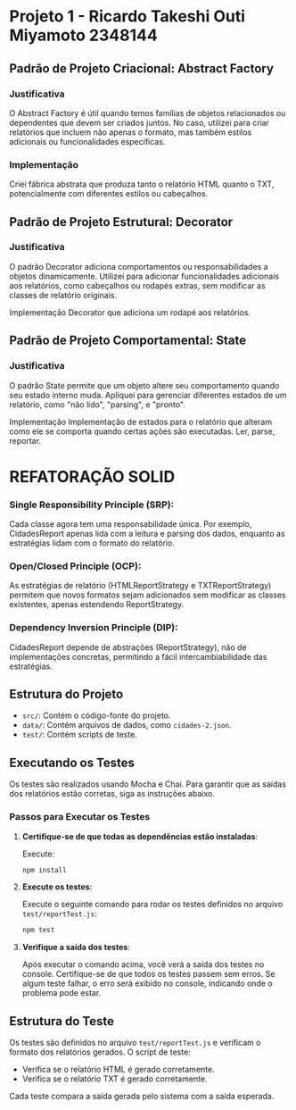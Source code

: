 # Projeto 1 - Ricardo Takeshi Outi Miyamoto 2348144

## Padrão de Projeto Criacional: Abstract Factory
###  Justificativa
O Abstract Factory é útil quando temos famílias de objetos relacionados ou dependentes que devem ser criados juntos. No caso, utilizei para criar relatórios que incluem não apenas o formato, mas também estilos adicionais ou funcionalidades específicas.

### Implementação
Criei fábrica abstrata que produza tanto o relatório HTML quanto o TXT, potencialmente com diferentes estilos ou cabeçalhos.

## Padrão de Projeto Estrutural: Decorator
### Justificativa
O padrão Decorator adiciona comportamentos ou responsabilidades a objetos dinamicamente. Utilizei para adicionar funcionalidades adicionais aos relatórios, como cabeçalhos ou rodapés extras, sem modificar as classes de relatório originais.

Implementação
Decorator que adiciona um rodapé aos relatórios.

## Padrão de Projeto Comportamental: State
### Justificativa
O padrão State permite que um objeto altere seu comportamento quando seu estado interno muda. Apliquei para gerenciar diferentes estados de um relatório, como "não lido", "parsing", e "pronto".

Implementação
Implementação de estados para o relatório que alteram como ele se comporta quando certas ações são executadas. Ler, parse, reportar.

# REFATORAÇÃO SOLID

### Single Responsibility Principle (SRP):
Cada classe agora tem uma responsabilidade única. Por exemplo, CidadesReport apenas lida com a leitura e parsing dos dados, enquanto as estratégias lidam com o formato do relatório.

### Open/Closed Principle (OCP):
As estratégias de relatório (HTMLReportStrategy e TXTReportStrategy) permitem que novos formatos sejam adicionados sem modificar as classes existentes, apenas estendendo ReportStrategy.

### Dependency Inversion Principle (DIP):
CidadesReport depende de abstrações (ReportStrategy), não de implementações concretas, permitindo a fácil intercambiabilidade das estratégias.

## Estrutura do Projeto

- `src/`: Contém o código-fonte do projeto.
- `data/`: Contém arquivos de dados, como `cidades-2.json`.
- `test/`: Contém scripts de teste.

## Executando os Testes

Os testes são realizados usando Mocha e Chai. Para garantir que as saídas dos relatórios estão corretas, siga as instruções abaixo.

### Passos para Executar os Testes

1. **Certifique-se de que todas as dependências estão instaladas**:

    Execute:

    ```sh
    npm install
    ```

2. **Execute os testes**:

    Execute o seguinte comando para rodar os testes definidos no arquivo `test/reportTest.js`:

    ```sh
    npm test
    ```

3. **Verifique a saída dos testes**:

    Após executar o comando acima, você verá a saída dos testes no console. Certifique-se de que todos os testes passem sem erros. Se algum teste falhar, o erro será exibido no console, indicando onde o problema pode estar.

## Estrutura do Teste

Os testes são definidos no arquivo `test/reportTest.js` e verificam o formato dos relatórios gerados. O script de teste:

- Verifica se o relatório HTML é gerado corretamente.
- Verifica se o relatório TXT é gerado corretamente.

Cada teste compara a saída gerada pelo sistema com a saída esperada.
